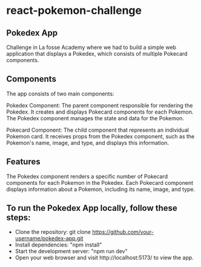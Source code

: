 # react-pokemon-challenge

## Pokedex App
Challenge in La fosse Academy where we had to build a simple web application that displays a Pokedex, which consists of multiple Pokecard components. 

## Components
The app consists of two main components:

Pokedex Component: The parent component responsible for rendering the Pokedex. It creates and displays Pokecard components for each Pokemon. The Pokedex component manages the state and data for the Pokemon.

Pokecard Component: The child component that represents an individual Pokemon card. It receives props from the Pokedex component, such as the Pokemon's name, image, and type, and displays this information.

## Features

The Pokedex component renders a specific number of Pokecard components for each Pokemon in the Pokedex.
Each Pokecard component displays information about a Pokemon, including its name, image, and type.

## To run the Pokedex App locally, follow these steps:

- Clone the repository: git clone https://github.com/your-username/pokedex-app.git
- Install dependencies: "npm install"
- Start the development server: "npm run dev"
- Open your web browser and visit http://localhost:5173/ to view the app.

